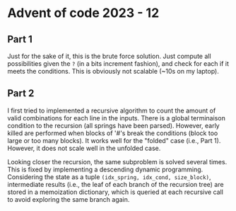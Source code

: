 # Advent of code 2023 - 12

## Part 1

Just for the sake of it, this is the brute force solution.
Just compute all possibilities given the `?` (in a bits increment fashion), and check for each if it meets the conditions.
This is obviously not scalable (~10s on my laptop).

## Part 2

I first tried to implemented a recursive algorithm to count the amount of valid combinations for each line in the inputs.
There is a global terminaison condition to the recursion (all springs have been parsed).
However, early killed are performed when blocks of '#'s break the conditions (block too large or too many blocks).
It works well for the "folded" case (i.e., Part 1). However, it does not scale well in the unfolded case.

Looking closer the recursion, the same subproblem is solved several times. This is fixed by implementing a descending dynamic programming.
Considering the state as a tuple `(idx_spring, idx_cond, size_block)`, intermediate results (i.e., the leaf of each branch of the recursion tree) are stored in a memoization dictionary, which is queried at each recursive call to avoid exploring the same branch again.
